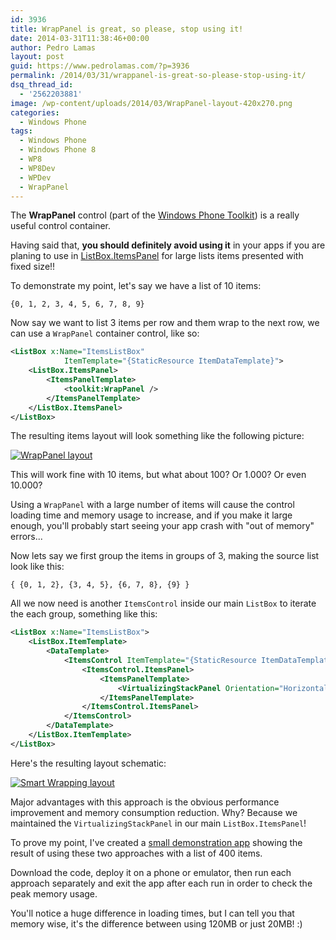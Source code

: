 ```yaml
---
id: 3936
title: WrapPanel is great, so please, stop using it!
date: 2014-03-31T11:38:46+00:00
author: Pedro Lamas
layout: post
guid: https://www.pedrolamas.com/?p=3936
permalink: /2014/03/31/wrappanel-is-great-so-please-stop-using-it/
dsq_thread_id:
  - '2562203881'
image: /wp-content/uploads/2014/03/WrapPanel-layout-420x270.png
categories:
  - Windows Phone
tags:
  - Windows Phone
  - Windows Phone 8
  - WP8
  - WP8Dev
  - WPDev
  - WrapPanel
---
```


The **WrapPanel** control (part of the [Windows Phone Toolkit](http://phone.codeplex.com)) is a really useful control container.

Having said that, **you should definitely avoid using it** in your apps if you are planing to use in [ListBox.ItemsPanel](http://msdn.microsoft.com/en-us/library/windowsphone/develop/system.windows.controls.itemscontrol.itemspanel%28v=vs.105%29.aspx) for large lists items presented with fixed size!!

To demonstrate my point, let's say we have a list of 10 items:

```text
{0, 1, 2, 3, 4, 5, 6, 7, 8, 9}
```

Now say we want to list 3 items per row and them wrap to the next row, we can use a `WrapPanel` container control, like so:

```xml
<ListBox x:Name="ItemsListBox"
            ItemTemplate="{StaticResource ItemDataTemplate}">
    <ListBox.ItemsPanel>
        <ItemsPanelTemplate>
            <toolkit:WrapPanel />
        </ItemsPanelTemplate>
    </ListBox.ItemsPanel>
</ListBox>
```

The resulting items layout will look something like the following picture:

[![WrapPanel layout](/wp-content/uploads/2014/03/WrapPanel-layout-252x300.png)](/wp-content/uploads/2014/03/WrapPanel-layout.png)

This will work fine with 10 items, but what about 100? Or 1.000? Or even 10.000?

Using a `WrapPanel` with a large number of items will cause the control loading time and memory usage to increase, and if you make it large enough, you'll probably start seeing your app crash with "out of memory" errors...

Now lets say we first group the items in groups of 3, making the source list look like this:

```text
{ {0, 1, 2}, {3, 4, 5}, {6, 7, 8}, {9} }
```

All we now need is another `ItemsControl` inside our main `ListBox` to iterate the each group, something like this:

```xml
<ListBox x:Name="ItemsListBox">
    <ListBox.ItemTemplate>
        <DataTemplate>
            <ItemsControl ItemTemplate="{StaticResource ItemDataTemplate}" ItemsSource="{Binding}">
                <ItemsControl.ItemsPanel>
                    <ItemsPanelTemplate>
                        <VirtualizingStackPanel Orientation="Horizontal" />
                    </ItemsPanelTemplate>
                </ItemsControl.ItemsPanel>
            </ItemsControl>
        </DataTemplate>
    </ListBox.ItemTemplate>
</ListBox>
```

Here's the resulting layout schematic:

[![Smart Wrapping layout](/wp-content/uploads/2014/03/Smart-Wrapping-layout-252x300.png)](/wp-content/uploads/2014/03/Smart-Wrapping-layout.png)

Major advantages with this approach is the obvious performance improvement and memory consumption reduction. Why? Because we maintained the `VirtualizingStackPanel` in our main `ListBox.ItemsPanel`!

To prove my point, I've created a [small demonstration app](wp-content/uploads/downloads/2014/03/PedroLamas.SmartWrapListDemo.zip) showing the result of using these two approaches with a list of 400 items.

Download the code, deploy it on a phone or emulator, then run each approach separately and exit the app after each run in order to check the peak memory usage.

You'll notice a huge difference in loading times, but I can tell you that memory wise, it's the difference between using 120MB or just 20MB! :)
